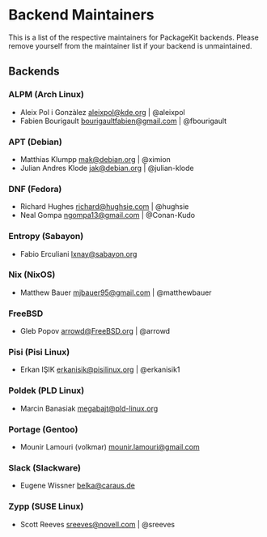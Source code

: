 # Backend Maintainers

This is a list of the respective maintainers for PackageKit backends.
Please remove yourself from the maintainer list if your backend is unmaintained.

## Backends

### ALPM (Arch Linux)
 * Aleix Pol i Gonzàlez <aleixpol@kde.org> | @aleixpol
 * Fabien Bourigault <bourigaultfabien@gmail.com> | @fbourigault

### APT (Debian)
 * Matthias Klumpp <mak@debian.org> | @ximion
 * Julian Andres Klode <jak@debian.org> | @julian-klode

### DNF (Fedora)
 * Richard Hughes <richard@hughsie.com> | @hughsie
 * Neal Gompa <ngompa13@gmail.com> | @Conan-Kudo

### Entropy (Sabayon)
 * Fabio Erculiani <lxnay@sabayon.org>

### Nix (NixOS)
 * Matthew Bauer <mjbauer95@gmail.com> | @matthewbauer

### FreeBSD
 * Gleb Popov <arrowd@FreeBSD.org> | @arrowd

### Pisi (Pisi Linux)
 * Erkan IŞIK <erkanisik@pisilinux.org> | @erkanisik1

### Poldek (PLD Linux)
 * Marcin Banasiak <megabajt@pld-linux.org>

### Portage (Gentoo)
 * Mounir Lamouri (volkmar) <mounir.lamouri@gmail.com>

### Slack (Slackware)
 * Eugene Wissner <belka@caraus.de>

### Zypp (SUSE Linux)
 * Scott Reeves <sreeves@novell.com> | @sreeves
